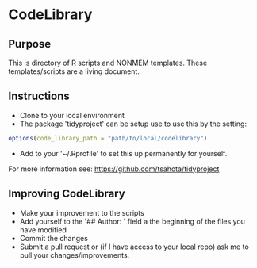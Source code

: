 # CodeLibrary

## Purpose

This is directory of R scripts and NONMEM templates.  These templates/scripts are a living document.

## Instructions

- Clone to your local environment
- The package 'tidyproject' can be setup use to use this by the setting:

```r
options(code_library_path = "path/to/local/codelibrary")
```
 - Add to your '~/.Rprofile' to set this up permanently for yourself.

For more information see: https://github.com/tsahota/tidyproject

## Improving CodeLibrary

* Make your improvement to the scripts
* Add yourself to the '## Author: ' field a the beginning of the files you have modified
* Commit the changes
* Submit a pull request or (if I have access to your local repo) ask me to pull your changes/improvements.
